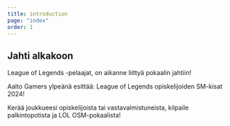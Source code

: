 ```yaml
---
title: introduction
page: "index"
order: 1
---
```


## Jahti alkakoon

League of Legends -pelaajat, on aikanne liittyä pokaalin jahtiin!

Aalto Gamers ylpeänä esittää: League of Legends opiskelijoiden SM-kisat 2024!

Kerää joukkueesi opiskelijoista tai vastavalmistuneista, kilpaile palkintopotista ja LOL OSM-pokaalista!
